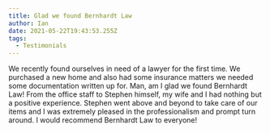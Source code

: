 ```yaml
---
title: Glad we found Bernhardt Law
author: Ian
date: 2021-05-22T19:43:53.255Z
tags:
  - Testimonials
---
```

We recently found ourselves in need of a lawyer for the first time.  We purchased a new home and also had some insurance matters we needed some documentation written up for.  Man, am I glad we found Bernhardt Law! From the office staff to Stephen himself, my wife and I had nothing but a positive experience. Stephen went above and beyond to take care of our items and I was extremely pleased in the professionalism and prompt turn around. I would recommend Bernhardt Law to everyone!